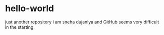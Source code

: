 # hello-world
just another repository
i am sneha dujaniya and GitHub seems very difficult in the starting.
